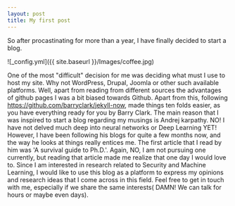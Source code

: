 ```yaml
---
layout: post
title: My first post
---
```


So after procastinating for more than a year, I have finally decided to start a blog. 

![_config.yml]({{ site.baseurl }}/Images/coffee.jpg)

One of the most "difficult" decision for me was deciding what must I use to host my site. Why not WordPress, Drupal, Joomla or other
such available platforms. Well, apart from reading from different sources the advantages of github pages I was a bit biased towards 
Github. Apart from this, following https://github.com/barryclark/jekyll-now, made things ten folds easier, as you have everything ready for you by Barry Clark.
The main reason that I was inspired to start a blog regarding my musings is Andrej karpathy. NO! I have not delved much deep into
neural networks or Deep Learning YET! However, I have been following his blogs for quite a few months now, and the way he looks at things really entices me. The first article that I read by him was 'A survival guide to Ph.D.'. Again, NO, I am not pursuing one currently, but reading that article made me realize that one day I would love to.
Since I am interested in research related to Security and Machine Learning, I would like to use this blog as a platform to express
my opinions and research ideas that I come across in this field.
Feel free to get in touch with me, especially if we share the same interests( DAMN! We can talk for hours or maybe even days).
